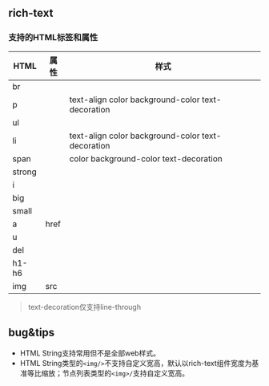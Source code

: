 ## rich-text

<!-- UTSCOMJSON.rich-text.description -->

### 支持的HTML标签和属性
|HTML   |属性    |样式
|-------|-------|-------|
|br     |       |
|p      |       |text-align color background-color text-decoration
|ul     |       |
|li     |       |text-align color background-color text-decoration
|span   |       |color background-color text-decoration
|strong |       |
|i      |       |
|big    |       |
|small  |       |
|a      |href   |
|u      |       |
|del    |       |
|h1-h6  |       |
|img    |src    |

> text-decoration仅支持line-through

<!-- UTSCOMJSON.rich-text.attrubute -->

<!-- UTSCOMJSON.rich-text.event -->

<!-- UTSCOMJSON.rich-text.compatibility -->

<!-- UTSCOMJSON.rich-text.reference -->

## bug&tips

- HTML String支持常用但不是全部web样式。
- HTML String类型的`<img/>`不支持自定义宽高，默认以rich-text组件宽度为基准等比缩放；节点列表类型的`<img>/`支持自定义宽高。